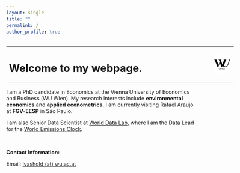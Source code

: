 ```yaml
---
layout: single
title: ""
permalink: /
author_profile: true
---
```


<table style="width: 120%;">
  <tr>
	<td style="width: 90%; border-bottom:0px;"><h1>Welcome to my webpage.</h1></td>
	<td style="width: 200%; border-bottom:0px;"><img src="assets/images/logo_wu_vienna"/></td>
  </tr>
</table>

I am a PhD candidate in Economics at the Vienna University of Economics and Business (WU Wien). My research interests include **environmental economics** and **applied econometrics**. I am currently visiting Rafael Araujo at **FGV-EESP** in S&#227;o Paulo.

I am also Senior Data Scientist at [World Data Lab](url:https://worlddata.io/), where I am the Data Lead for the [World Emissions Clock](url:https://worldemissions.io/).

<br>

**Contact Information:**

Email: [lvashold (at) wu.ac.at](mailto:lvashold@wu.ac.at)


